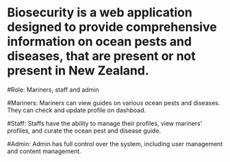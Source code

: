 # Biosecurity is a web application designed to provide comprehensive information on ocean pests and diseases, that are present or not present in New Zealand.

#Role: Mariners, staff and admin

#Mariners: Mariners can view guides on various ocean pests and diseases. They can check and update profile on dashboad.

#Staff: Staffs have the ability to manage their profiles, view mariners' profiles, and curate the ocean pest and disease guide.

#Admin: Admin has full control over the system, including user management and content management.
